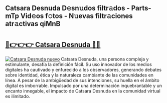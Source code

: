 ## Catsara Desnuda D𝚎sn𝚞dos filtr𝚊dos - Parts-mTp Vid𝚎os f𝚘tos - N𝚞evas filtr𝚊ciones atr𝚊ctivas qiMnB

# <h2><a href="http://mb2nsv.tromn.icu/?c=Catsara+Desnuda">🔗👉👉👉 Catsara Desnuda 🔗🔗</a></h2>

[![Catsara Desnuda nuevo](https://i.imgur.com/pEAQMta.gif)](http://mb2nsv.tromn.icu/?c=Catsara+Desnuda)
Catsara Desnuda, una persona compleja y estimulante, desafía la definición fácil. Su uso innovador de los medios digitales ha cautivado y enfurecido a los observadores, generando debates sobre identidad, ética y la naturaleza cambiante de las comunidades en línea. A pesar de la ambigüedad de sus intenciones, su huella en el ámbito digital es imborrable. Impulsado por una determinación inquebrantable y un encanto innegable, el impacto de Catsara Desnuda en la comunidad virtual es ilimitado.
